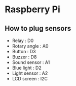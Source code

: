 # Raspberry Pi

## How to plug sensors

- Relay : D0
- Rotary angle : A0
- Button : D3
- Buzzer : D8
- Sound sensor : A1
- Blue light : D2
- Light sensor : A2
- LCD screen : I2C
